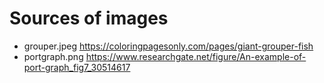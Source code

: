# Sources of images

* grouper.jpeg https://coloringpagesonly.com/pages/giant-grouper-fish
* portgraph.png https://www.researchgate.net/figure/An-example-of-port-graph_fig7_30514617

